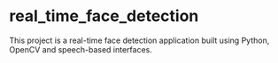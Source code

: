 # real_time_face_detection
This project is a real-time face detection application built using Python, OpenCV and speech-based interfaces.
